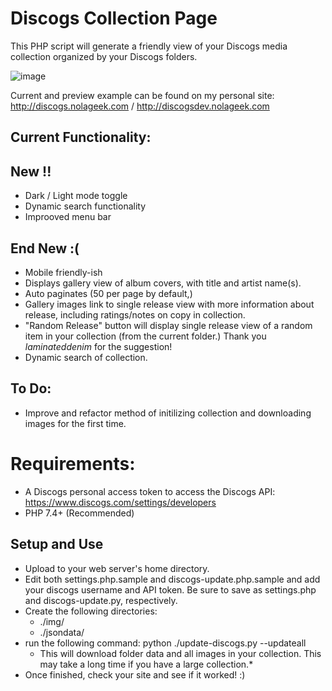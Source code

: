 # Discogs Collection Page

This PHP script will generate a friendly view of your Discogs media collection organized by your Discogs folders.

![image](https://github.com/nolageek/Discogs-Collection-Page/assets/2931834/0cfc80cd-f30e-483d-aa65-7fd33f89a7f5)



Current and preview example can be found on my personal site: http://discogs.nolageek.com / http://discogsdev.nolageek.com

## Current Functionality:
## New !!
* Dark / Light mode toggle
* Dynamic search functionality
* Improoved menu bar
## End New :(
* Mobile friendly-ish
* Displays gallery view of album covers, with title and artist name(s).
* Auto paginates (50 per page by default,)
* Gallery images link to single release view with more information about release, including ratings/notes on copy in collection.
* "Random Release" button will display single release view of a random item in your collection (from the current folder.)  Thank you *laminateddenim* for the suggestion!
* Dynamic search of collection.
  
## To Do: 
* Improve and refactor method of initilizing collection and downloading images for the first time.

# Requirements:
* A Discogs personal access token to access the Discogs API: https://www.discogs.com/settings/developers
* PHP 7.4+ (Recommended)

## Setup and Use
* Upload to your web server's home directory.
* Edit both settings.php.sample and discogs-update.php.sample and add your discogs username and API token. Be sure to save as settings.php and discogs-update.py, respectively.
* Create the following directories:
  * ./img/
  * ./jsondata/
* run the following command: python ./update-discogs.py --updateall
  * This will download folder data and all images in your collection. This may take a long time if you have a large collection.*
* Once finished, check your site and see if it worked! :)
